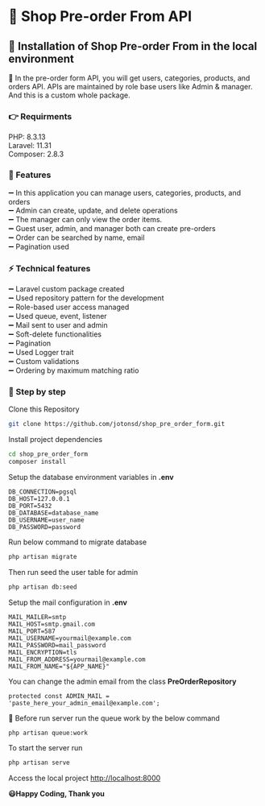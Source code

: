 # 🛒 Shop Pre-order From API
## 🚴 Installation of Shop Pre-order From in the local environment

:hamster: In the pre-order form API, you will get users, categories, products, and orders API. APIs are maintained by role base users like Admin & manager. And this is a custom whole package. <br>

### 👉 Requirments
PHP: 8.3.13 <br>
Laravel: 11.31 <br>
Composer: 2.8.3 <br>

### :honeybee: Features
➖ In this application you can manage users, categories, products, and orders<br>
➖ Admin can create, update, and delete operations<br>
➖ The manager can only view the order items.<br>
➖ Guest user, admin, and manager both can create pre-orders <br>
➖ Order can be searched by name, email <br>
➖ Pagination used <br>

### :zap: Technical features
➖ Laravel custom package created <br>
➖ Used repository pattern for the development <br>
➖ Role-based user access managed <br>
➖ Used queue, event, listener <br>
➖ Mail sent to user and admin <br>
➖ Soft-delete functionalities <br>
➖ Pagination <br>
➖ Used Logger trait <br>
➖ Custom validations <br>
➖ Ordering by maximum matching ratio <br>

### :seedling: Step by step
Clone this Repository
```sh
git clone https://github.com/jotonsd/shop_pre_order_form.git
```

Install project dependencies
```sh
cd shop_pre_order_form
composer install
```

Setup the database environment variables in **.env**
```dosini
DB_CONNECTION=pgsql
DB_HOST=127.0.0.1
DB_PORT=5432
DB_DATABASE=database_name
DB_USERNAME=user_name
DB_PASSWORD=password
```

Run below command to migrate database
```sh
php artisan migrate
```

Then run seed the user table for admin
```sh
php artisan db:seed
```

Setup the mail configuration in **.env**
```dosini
MAIL_MAILER=smtp
MAIL_HOST=smtp.gmail.com
MAIL_PORT=587
MAIL_USERNAME=yourmail@example.com
MAIL_PASSWORD=mail_password
MAIL_ENCRYPTION=tls
MAIL_FROM_ADDRESS=yourmail@example.com
MAIL_FROM_NAME="${APP_NAME}"
```
You can change the admin email from the class **PreOrderRepository**
```dosini
protected const ADMIN_MAIL = 'paste_here_your_admin_email@example.com';
```
🏃 Before run server run the queue work by the below command
```sh
php artisan queue:work
```

To start the server run
```sh
php artisan serve
```

Access the local project
[http://localhost:8000](http://localhost:8000)
<br>

**😃Happy Coding, Thank you**
